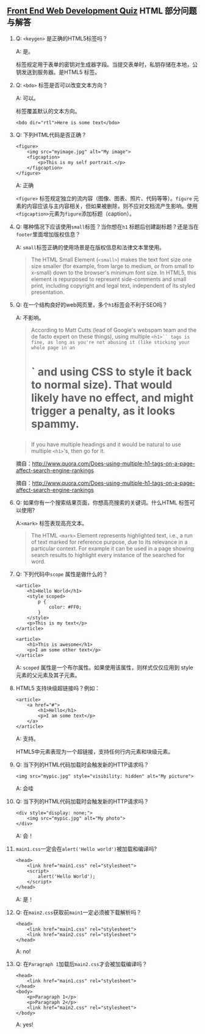 ## [Front End Web Development Quiz](http://davidshariff.com/quiz/) HTML 部分问题与解答

1. Q: `<keygen>` 是正确的HTML5标签吗？

    A: 是。

    <keygen> 标签规定用于表单的密钥对生成器字段。当提交表单时，私钥存储在本地，公钥发送到服务器。是HTML5 标签。

2. Q: `<bdo>` 标签是否可以改变文本方向？

    A: 可以。

    <bdo> 标签覆盖默认的文本方向。

    ```
    <bdo dir="rtl">Here is some text</bdo>
    ```

3. Q: 下列HTML代码是否正确？

    ```
    <figure>
        <img src="myimage.jpg" alt="My image">
        <figcaption>
            <p>This is my self portrait.</p>
        </figcaption>
    </figure>
    ```

    A: 正确

     `<figure>` 标签规定独立的流内容（图像、图表、照片、代码等等）。`figure` 元素的内容应该与主内容相关，但如果被删除，则不应对文档流产生影响。使用`<figcaption>`元素为`figure`添加标题（caption）。

4. Q: 哪种情况下应该使用`small`标签？当你想在`h1` 标题后创建副标题？还是当在`footer`里面增加版权信息？

    A: `small`标签正确的使用场景是在版权信息和法律文本里使用。

    > The HTML Small Element (`<small>`) makes the text font size one size smaller (for example, from large to medium, or from small to x-small) down to the browser's minimum font size.  In HTML5, this element is repurposed to represent side-comments and small print, including copyright and legal text, independent of its styled presentation.

5. Q: 在一个结构良好的web网页里，多个`h1`标签会不利于SEO吗？

    A: 不影响。

    > According to Matt Cutts (lead of Google's webspam team and the de facto expert on these things), using multiple `<h1>`` tags is fine, as long as you're not abusing it (like sticking your whole page in an `<h1>` and using CSS to style it back to normal size). That would likely have no effect, and might trigger a penalty, as it looks spammy.

    > If you have multiple headings and it would be natural to use multiple `<h1>`'s, then go for it.

    摘自：<http://www.quora.com/Does-using-multiple-h1-tags-on-a-page-affect-search-engine-rankings>

    摘自：<http://www.quora.com/Does-using-multiple-h1-tags-on-a-page-affect-search-engine-rankings>

6. Q: 如果你有一个搜索结果页面，你想高亮搜索的关键词。什么HTML 标签可以使用?

    A:`<mark>` 标签表现高亮文本。

    > The HTML `<mark>` Element represents highlighted text, i.e., a run of text marked for reference purpose, due to its relevance in a particular context. For example it can be used in a page showing search results to highlight every instance of the searched for word.

7. Q: 下列代码中`scope` 属性是做什么的？

    ```
    <article>
        <h1>Hello World</h1>
        <style scoped>
            p {
                color: #FF0;
            }
        </style>
        <p>This is my text</p>
    </article>

    <article>
        <h1>This is awesome</h1>
        <p>I am some other text</p>
    </article>
    ```

    A: `scoped` 属性是一个布尔属性。如果使用该属性，则样式仅仅应用到 style 元素的父元素及其子元素。

8. HTML5 支持块级超链接吗？例如：

    ```
    <article>
        <a href="#">
            <h1>Hello</h1>
            <p>I am some text</p>
        </a>
    </article>
    ```
    A: 支持。

    HTML5中<a>元素表现为一个超链接，支持任何行内元素和块级元素。

9. Q: 当下列的HTML代码加载时会触发新的HTTP请求吗？

    ```
    <img src="mypic.jpg" style="visibility: hidden" alt="My picture">
    ```

    A: 会哇

10. Q: 当下列的HTML代码加载时会触发新的HTTP请求吗？

    ```
    <div style="display: none;">
        <img src="mypic.jpg" alt="My photo">
    </div>
    ```

    A: 会！

11. `main1.css`一定会在`alert('Hello world')`被加载和编译吗?

    ```
    <head>
        <link href="main1.css" rel="stylesheet">
        <script>
            alert('Hello World');
        </script>
    </head>
    ```

    A: 是！

12. Q: 在`main2.css`获取前`main1`一定必须被下载解析吗？

    ```
    <head>
        <link href="main1.css" rel="stylesheet">
        <link href="main2.css" rel="stylesheet">
    </head>
    ```

    A: no!

13. Q: 在`Paragraph 1`加载后`main2.css`才会被加载编译吗？

    ```
    <head>
        <link href="main1.css" rel="stylesheet">
    </head>
    <body>
        <p>Paragraph 1</p>
        <p>Paragraph 2</p>
        <link href="main2.css" rel="stylesheet">
    </body>
    ```

    A: yes!